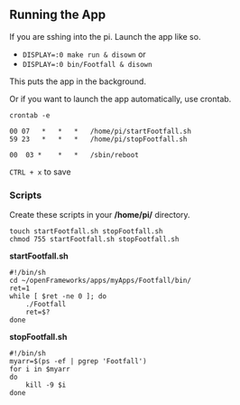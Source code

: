 ## Running the App

If you are sshing into the pi.
Launch the app like so.

* ```DISPLAY=:0 make run & disown```
or
* ```DISPLAY=:0 bin/Footfall & disown```

This puts the app in the background.

Or if you want to launch the app automatically, use crontab.

``crontab -e ``

```
00 07	*	*	*	/home/pi/startFootfall.sh
59 23	*	*	*	/home/pi/stopFootfall.sh

00	03 *	*	*	/sbin/reboot
```

``CTRL + x`` to save

### Scripts
Create these scripts in your **/home/pi/** directory.

```
touch startFootfall.sh stopFootfall.sh
chmod 755 startFootfall.sh stopFootfall.sh
```

**startFootfall.sh**
```
#!/bin/sh
cd ~/openFrameworks/apps/myApps/Footfall/bin/ 
ret=1
while [ $ret -ne 0 ]; do
    ./Footfall
    ret=$?
done
```

**stopFootfall.sh**
```
#!/bin/sh
myarr=$(ps -ef | pgrep 'Footfall')
for i in $myarr
do 
	kill -9 $i
done
```

